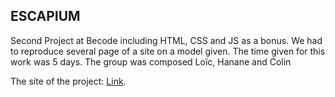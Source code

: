 ## ESCAPIUM

Second Project at Becode including HTML, CSS and JS as a bonus. We had to reproduce several page of a site on a model given.
The time given for this work was 5 days.
The group was composed Loïc, Hanane and Colin

The site of the project: [Link](Escapium).
